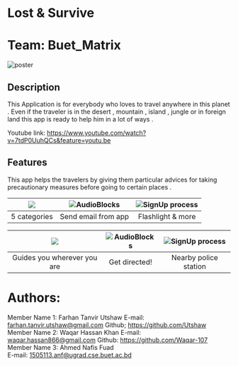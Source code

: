 # Lost & Survive
# Team: Buet_Matrix

![poster](https://user-images.githubusercontent.com/18516336/28241679-e0c6d98a-69ba-11e7-966b-357cccdad4f0.png)

## Description 
This Application is for everybody who loves to travel anywhere  in this planet . Even if the traveler is in the desert , mountain , island , jungle or in foreign land this app is ready to help him in a lot of ways . 

Youtube link: https://www.youtube.com/watch?v=7tdP0UuhQCs&feature=youtu.be
 
## Features 
This app helps the travelers by giving them particular advices for taking precautionary measures before going to certain places . 


| ![](https://user-images.githubusercontent.com/18516336/28241684-fc65e9d8-69ba-11e7-9da8-107a178a1bcc.jpg) | ![AudioBlocks](https://user-images.githubusercontent.com/18516336/28241715-7012c4f0-69bb-11e7-88da-1ace92d6fb80.jpg)| ![SignUp process](https://user-images.githubusercontent.com/18516336/28241711-483583e6-69bb-11e7-8e5a-e31312fd92eb.jpg) |
|:---:|:---:|:---:|
|5 categories| Send email from app | Flashlight & more |


| ![](https://user-images.githubusercontent.com/18516336/28241687-09e722ca-69bb-11e7-9647-aaa96f86a8a6.jpg) | ![AudioBlocks](https://user-images.githubusercontent.com/18516336/28241717-7c68c952-69bb-11e7-88b1-27938977650d.jpg)| ![SignUp process](https://user-images.githubusercontent.com/18516336/28241713-693ed7e0-69bb-11e7-9f88-820f8e558769.jpg) |
|:---:|:---:|:---:|
|Guides you wherever you are| Get directed! | Nearby police station |




 
# Authors: 
Member Name 1: Farhan Tanvir Utshaw 
E-mail: farhan.tanvir.utshaw@gmail.com 
Github; https://github.com/Utshaw
Member Name 2: Waqar Hassan Khan 
E-mail: waqar.hassan866@gmail.com 
Github: https://github.com/Waqar-107
Member Name 3: Ahmed Nafis Fuad  
E-mail: 1505113.anf@ugrad.cse.buet.ac.bd 
